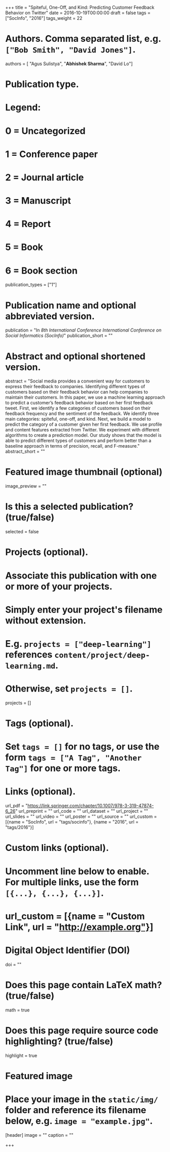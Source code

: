 +++
title = "Spiteful, One-Off, and Kind: Predicting Customer Feedback Behavior on Twitter"
date = 2016-10-19T00:00:00
draft = false
tags = ["SocInfo", "2016"]
tags_weight = 22

# Authors. Comma separated list, e.g. `["Bob Smith", "David Jones"]`.
authors = [ "Agus Sulistya", "**Abhishek Sharma**", "David Lo"]

# Publication type.
# Legend:
# 0 = Uncategorized
# 1 = Conference paper
# 2 = Journal article
# 3 = Manuscript
# 4 = Report
# 5 = Book
# 6 = Book section
publication_types = ["1"]

# Publication name and optional abbreviated version.
publication =  "In *8th International Conference International Conference on Social Informatics (SocInfo)*"
publication_short = ""

# Abstract and optional shortened version.
abstract = "Social media provides a convenient way for customers to express their feedback to companies. Identifying different types of customers based on their feedback behavior can help companies to maintain their customers. In this paper, we use a machine learning approach to predict a customer’s feedback behavior based on her first feedback tweet. First, we identify a few categories of customers based on their feedback frequency and the sentiment of the feedback. We identify three main categories: spiteful, one-off, and kind. Next, we build a model to predict the category of a customer given her first feedback. We use profile and content features extracted from Twitter. We experiment with different algorithms to create a prediction model. Our study shows that the model is able to predict different types of customers and perform better than a baseline approach in terms of precision, recall, and F-measure."
abstract_short = ""

# Featured image thumbnail (optional)
image_preview = ""

# Is this a selected publication? (true/false)
selected = false

# Projects (optional).
#   Associate this publication with one or more of your projects.
#   Simply enter your project's filename without extension.
#   E.g. `projects = ["deep-learning"]` references `content/project/deep-learning.md`.
#   Otherwise, set `projects = []`.
projects = []

# Tags (optional).
#   Set `tags = []` for no tags, or use the form `tags = ["A Tag", "Another Tag"]` for one or more tags.


# Links (optional).
url_pdf = "https://link.springer.com/chapter/10.1007/978-3-319-47874-6_26"
url_preprint = ""
url_code = ""
url_dataset = ""
url_project = ""
url_slides = ""
url_video = ""
url_poster = ""
url_source = ""
url_custom = [{name = "SocInfo", url = "tags/socinfo"}, {name = "2016", url = "tags/2016"}]


# Custom links (optional).
#   Uncomment line below to enable. For multiple links, use the form `[{...}, {...}, {...}]`.
# url_custom = [{name = "Custom Link", url = "http://example.org"}]

# Digital Object Identifier (DOI)
doi = ""

# Does this page contain LaTeX math? (true/false)
math = true

# Does this page require source code highlighting? (true/false)
highlight = true

# Featured image
# Place your image in the `static/img/` folder and reference its filename below, e.g. `image = "example.jpg"`.
[header]
image = ""
caption = ""

+++

